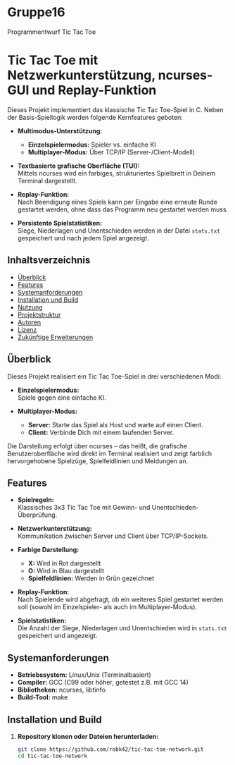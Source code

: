 # Gruppe16
Programmentwurf Tic Tac Toe


# Tic Tac Toe mit Netzwerkunterstützung, ncurses-GUI und Replay-Funktion

Dieses Projekt implementiert das klassische Tic Tac Toe-Spiel in C. Neben der Basis-Spiellogik werden folgende Kernfeatures geboten:

- **Multimodus-Unterstützung:**  
  - **Einzelspielermodus:** Spieler vs. einfache KI  
  - **Multiplayer-Modus:** Über TCP/IP (Server-/Client-Modell)

- **Textbasierte grafische Oberfläche (TUI):**  
  Mittels ncurses wird ein farbiges, strukturiertes Spielbrett in Deinem Terminal dargestellt.

- **Replay-Funktion:**  
  Nach Beendigung eines Spiels kann per Eingabe eine erneute Runde gestartet werden, ohne dass das Programm neu gestartet werden muss.

- **Persistente Spielstatistiken:**  
  Siege, Niederlagen und Unentschieden werden in der Datei `stats.txt` gespeichert und nach jedem Spiel angezeigt.

## Inhaltsverzeichnis

- [Überblick](#überblick)
- [Features](#features)
- [Systemanforderungen](#systemanforderungen)
- [Installation und Build](#installation-und-build)
- [Nutzung](#nutzung)
- [Projektstruktur](#projektstruktur)
- [Autoren](#autoren)
- [Lizenz](#lizenz)
- [Zukünftige Erweiterungen](#zukünftige-erweiterungen)

## Überblick

Dieses Projekt realisiert ein Tic Tac Toe-Spiel in drei verschiedenen Modi:

- **Einzelspielermodus:**  
  Spiele gegen eine einfache KI.

- **Multiplayer-Modus:**  
  - **Server:** Starte das Spiel als Host und warte auf einen Client.
  - **Client:** Verbinde Dich mit einem laufenden Server.

Die Darstellung erfolgt über ncurses – das heißt, die grafische Benutzeroberfläche wird direkt im Terminal realisiert und zeigt farblich hervorgehobene Spielzüge, Spielfeldlinien und Meldungen an.

## Features

- **Spielregeln:**  
  Klassisches 3x3 Tic Tac Toe mit Gewinn- und Unentschieden-Überprüfung.
  
- **Netzwerkunterstützung:**  
  Kommunikation zwischen Server und Client über TCP/IP-Sockets.

- **Farbige Darstellung:**  
  - **X:** Wird in Rot dargestellt  
  - **O:** Wird in Blau dargestellt  
  - **Spielfeldlinien:** Werden in Grün gezeichnet

- **Replay-Funktion:**  
  Nach Spielende wird abgefragt, ob ein weiteres Spiel gestartet werden soll (sowohl im Einzelspieler- als auch im Multiplayer-Modus).

- **Spielstatistiken:**  
  Die Anzahl der Siege, Niederlagen und Unentschieden wird in `stats.txt` gespeichert und angezeigt.

## Systemanforderungen

- **Betriebssystem:** Linux/Unix (Terminalbasiert)
- **Compiler:** GCC (C99 oder höher, getestet z.B. mit GCC 14)
- **Bibliotheken:** ncurses, libtinfo
- **Build-Tool:** make

## Installation und Build

1. **Repository klonen oder Dateien herunterladen:**

   ```sh
   git clone https://github.com/robk42/tic-tac-toe-network.git
   cd tic-tac-toe-network
